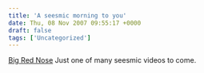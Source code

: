 ```yaml
---
title: 'A seesmic morning to you'
date: Thu, 08 Nov 2007 09:55:17 +0000
draft: false
tags: ['Uncategorized']
---
```


[Big Red Nose](http://seesmic.com/Standalone.swf?video=Vk1IJAct56) Just one of many seesmic videos to come.